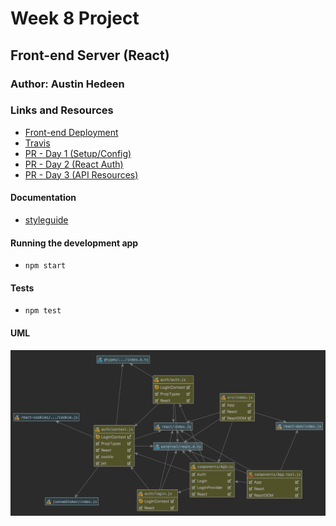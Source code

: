 # Week 8 Project 

## Front-end Server (React)

### Author: Austin Hedeen

### Links and Resources
* [Front-end Deployment](https://gallant-borg-966b80.netlify.com/)
* [Travis](https://travis-ci.com/austinhedeen-401-advanced-javascript/week-8-front-end)
* [PR - Day 1 (Setup/Config)](https://github.com/austinhedeen-401-advanced-javascript/week-8-front-end/pull/1)
* [PR - Day 2 (React Auth)](https://github.com/austinhedeen-401-advanced-javascript/week-8-front-end/pull/2)
* [PR - Day 3 (API Resources)](https://github.com/austinhedeen-401-advanced-javascript/week-8-front-end/pull/3)

#### Documentation
* [styleguide](https://stupefied-goldstine-b40abe.netlify.com/)

#### Running the development app
* `npm start`
  
#### Tests
* `npm test`

#### UML
![](assets/react-uml.png)
